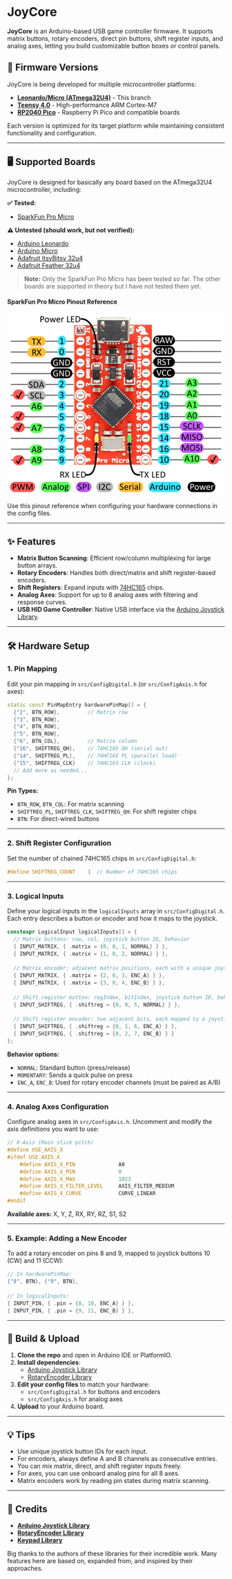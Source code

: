 # JoyCore

**JoyCore** is an Arduino-based USB game controller firmware. It supports matrix buttons, rotary encoders, direct pin buttons, shift register inputs, and analog axes, letting you build customizable button boxes or control panels.
## 🔄 Firmware Versions

JoyCore is being developed for multiple microcontroller platforms:

- **[Leonardo/Micro (ATmega32U4)](https://github.com/gingerskull/JoyCore-FW/tree/main)** - This branch
- **[Teensy 4.0](https://github.com/gingerskull/JoyCore-FW/tree/teensy40)** - High-performance ARM Cortex-M7
- **[RP2040 Pico](https://github.com/gingerskull/JoyCore-FW/tree/rp2040-native)** - Raspberry Pi Pico and compatible boards

Each version is optimized for its target platform while maintaining consistent functionality and configuration.

---

## 🖥️ Supported Boards

JoyCore is designed for basically any board based on the ATmega32U4 microcontroller, including:

**✅ Tested:**
- [SparkFun Pro Micro](https://www.sparkfun.com/products/12640)

**⚠️ Untested (should work, but not verified):**
- [Arduino Leonardo](https://docs.arduino.cc/hardware/leonardo/)
- [Arduino Micro](https://store.arduino.cc/products/arduino-micro)
- [Adafruit ItsyBitsy 32u4](https://www.adafruit.com/product/3677)
- [Adafruit Feather 32u4](https://www.adafruit.com/product/2771)

> **Note:** Only the SparkFun Pro Micro has been tested so far. The other boards are supported in theory but I have not tested them yet.

#### SparkFun Pro Micro Pinout Reference

![SparkFun Pro Micro Pinout](images/pro-micro-pinout.png)

Use this pinout reference when configuring your hardware connections in the config files.

---

## ✨ Features

- **Matrix Button Scanning**: Efficient row/column multiplexing for large button arrays.
- **Rotary Encoders**: Handles both direct/matrix and shift register-based encoders.
- **Shift Registers**: Expand inputs with [74HC165](https://www.ti.com/lit/ds/symlink/sn74hc165.pdf) chips.
- **Analog Axes**: Support for up to 8 analog axes with filtering and response curves.
- **USB HID Game Controller**: Native USB interface via the [Arduino Joystick Library](https://github.com/MHeironimus/ArduinoJoystickLibrary).

---

## 🛠️ Hardware Setup

### 1. Pin Mapping

Edit your pin mapping in `src/ConfigDigital.h` (or `src/ConfigAxis.h` for axes):

```cpp
static const PinMapEntry hardwarePinMap[] = {
  {"2", BTN_ROW},         // Matrix row
  {"3", BTN_ROW},
  {"4", BTN_ROW},
  {"5", BTN_ROW},
  {"6", BTN_COL},         // Matrix column
  {"16", SHIFTREG_QH},    // 74HC165 QH (serial out)
  {"14", SHIFTREG_PL},    // 74HC165 PL (parallel load)
  {"15", SHIFTREG_CLK}    // 74HC165 CLK (clock)
  // Add more as needed...
};
```

**Pin Types:**
- `BTN_ROW`, `BTN_COL`: For matrix scanning
- `SHIFTREG_PL`, `SHIFTREG_CLK`, `SHIFTREG_QH`: For shift register chips
- `BTN`: For direct-wired buttons

---

### 2. Shift Register Configuration

Set the number of chained 74HC165 chips in `src/ConfigDigital.h`:

```cpp
#define SHIFTREG_COUNT    1  // Number of 74HC165 chips
```

---

### 3. Logical Inputs

Define your logical inputs in the `logicalInputs` array in `src/ConfigDigital.h`. Each entry describes a button or encoder and how it maps to the joystick.

```cpp
constexpr LogicalInput logicalInputs[] = {
  // Matrix buttons: row, col, joystick button ID, behavior
  { INPUT_MATRIX, { .matrix = {0, 0, 1, NORMAL} } },
  { INPUT_MATRIX, { .matrix = {1, 0, 2, NORMAL} } },

  // Matrix encoder: adjacent matrix positions, each with a unique joystick button
  { INPUT_MATRIX, { .matrix = {2, 0, 3, ENC_A} } },
  { INPUT_MATRIX, { .matrix = {3, 0, 4, ENC_B} } },

  // Shift register button: regIndex, bitIndex, joystick button ID, behavior
  { INPUT_SHIFTREG, { .shiftreg = {0, 0, 5, NORMAL} } },

  // Shift register encoder: two adjacent bits, each mapped to a joystick button
  { INPUT_SHIFTREG, { .shiftreg = {0, 1, 6, ENC_A} } },
  { INPUT_SHIFTREG, { .shiftreg = {0, 2, 7, ENC_B} } }
};
```

**Behavior options:**
- `NORMAL`: Standard button (press/release)
- `MOMENTARY`: Sends a quick pulse on press
- `ENC_A`, `ENC_B`: Used for rotary encoder channels (must be paired as A/B)

---

### 4. Analog Axes Configuration

Configure analog axes in `src/ConfigAxis.h`. Uncomment and modify the axis definitions you want to use:

```cpp
// X-Axis (Main stick pitch)
#define USE_AXIS_X
#ifdef USE_AXIS_X
    #define AXIS_X_PIN              A0
    #define AXIS_X_MIN              0
    #define AXIS_X_MAX              1023
    #define AXIS_X_FILTER_LEVEL     AXIS_FILTER_MEDIUM
    #define AXIS_X_CURVE            CURVE_LINEAR
#endif
```

**Available axes:** X, Y, Z, RX, RY, RZ, S1, S2

---

### 5. Example: Adding a New Encoder

To add a rotary encoder on pins 8 and 9, mapped to joystick buttons 10 (CW) and 11 (CCW):

```cpp
// In hardwarePinMap:
{"8", BTN}, {"9", BTN},

// In logicalInputs:
{ INPUT_PIN, { .pin = {8, 10, ENC_A} } },
{ INPUT_PIN, { .pin = {9, 11, ENC_B} } },
```

---

## 🚦 Build & Upload

1. **Clone the repo** and open in Arduino IDE or PlatformIO.
2. **Install dependencies**:
   - [Arduino Joystick Library](https://github.com/MHeironimus/ArduinoJoystickLibrary)
   - [RotaryEncoder Library](https://github.com/mathertel/RotaryEncoder)
3. **Edit your config files** to match your hardware:
   - `src/ConfigDigital.h` for buttons and encoders
   - `src/ConfigAxis.h` for analog axes
4. **Upload** to your Arduino board.

---

## 💡 Tips

- Use unique joystick button IDs for each input.
- For encoders, always define A and B channels as consecutive entries.
- You can mix matrix, direct, and shift register inputs freely.
- For axes, you can use onboard analog pins for all 8 axes.
- Matrix encoders work by reading pin states during matrix scanning.

---

## 🙏 Credits

- **[Arduino Joystick Library](https://github.com/MHeironimus/ArduinoJoystickLibrary)**
- **[RotaryEncoder Library](https://github.com/mathertel/RotaryEncoder)**
- **[Keypad Library](https://playground.arduino.cc/Code/Keypad/)**

Big thanks to the authors of these libraries for their incredible work. Many features here are based on, expanded from, and inspired by their approaches.

